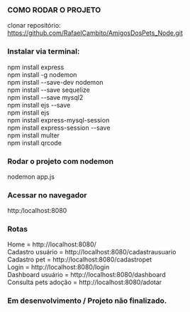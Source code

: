 ### COMO RODAR O PROJETO  
clonar repositório: https://github.com/RafaelCambito/AmigosDosPets_Node.git

### Instalar via terminal:  
npm install express  
npm install -g nodemon  
npm install --save-dev nodemon  
npm install --save sequelize  
npm install --save mysql2  
npm install ejs --save  
npm install ejs  
npm install express-mysql-session  
npm install express-session --save  
npm install multer  
npm install qrcode  




### Rodar o projeto com nodemon   
nodemon app.js  

### Acessar no navegador  
http:/localhost:8080  

### Rotas  
Home = http://localhost:8080/  
Cadastro usuário = http://localhost:8080/cadastrausuario  
Cadastro pet = http://localhost:8080/cadastropet  
Login = http://localhost:8080/login  
Dashboard usuário = http://localhost:8080/dashboard  
Consulta pets adoção = http://localhost:8080/adotar  

### Em desenvolvimento / Projeto não finalizado.